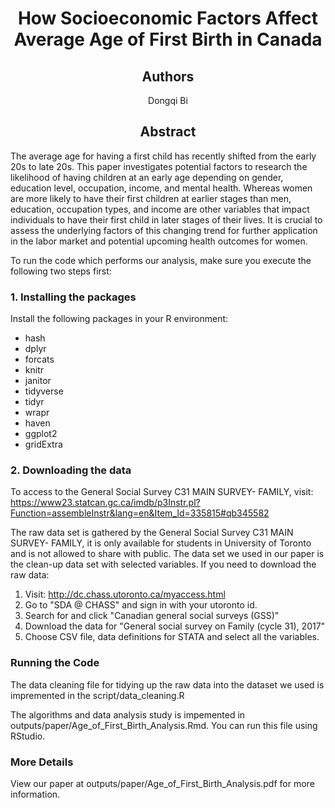 <h1 align="center"> How Socioeconomic Factors Affect Average Age of First Birth in Canada</h1>
<h2 align="center"> Authors </h2>
<center>


Dongqi Bi

</center>


<h2 align="center"> Abstract </h2>
<p align="justify">

The average age for having a first child has recently shifted from the early 20s to late 20s. This paper investigates potential factors to research the likelihood of having children at an early age depending on gender, education level, occupation, income, and mental health. Whereas women are more likely to have their first children at earlier stages than men, education, occupation types, and income are other variables that impact individuals to have their first child in later stages of their lives. It is crucial to assess the underlying factors of this changing trend for further application in the labor market and potential upcoming health outcomes for women.


</p>

To run the code which performs our analysis, make sure you execute the following two steps first:
### 1. Installing the packages

Install the following packages in your R environment:
- hash
- dplyr
- forcats
- knitr
- janitor
- tidyverse
- tidyr
- wrapr
- haven
- ggplot2
- gridExtra


### 2. Downloading the data

To access to the General Social Survey C31 MAIN SURVEY- FAMILY, visit:
https://www23.statcan.gc.ca/imdb/p3Instr.pl?Function=assembleInstr&lang=en&Item_Id=335815#qb345582

The raw data set is gathered by the General Social Survey C31 MAIN SURVEY- FAMILY, it is only available for students in University of Toronto and is not allowed to share with public. The data set we used in our paper is the clean-up data set with selected variables. If you need to download the raw data:

1. Visit: http://dc.chass.utoronto.ca/myaccess.html
2. Go to "SDA @ CHASS" and sign in with your utoronto id.
3. Search for and click "Canadian general social surveys (GSS)"
4. Download the data for "General social survey on Family (cycle 31), 2017"
5. Choose CSV file, data definitions for STATA and select all the variables.



### Running the Code

The data cleaning file for tidying up the raw data into the dataset we used is impremented in the script/data_cleaning.R

The algorithms and data analysis study is impemented in outputs/paper/Age_of_First_Birth_Analysis.Rmd. You can run this file using RStudio.

### More Details 
View our paper at outputs/paper/Age_of_First_Birth_Analysis.pdf for more information. 
